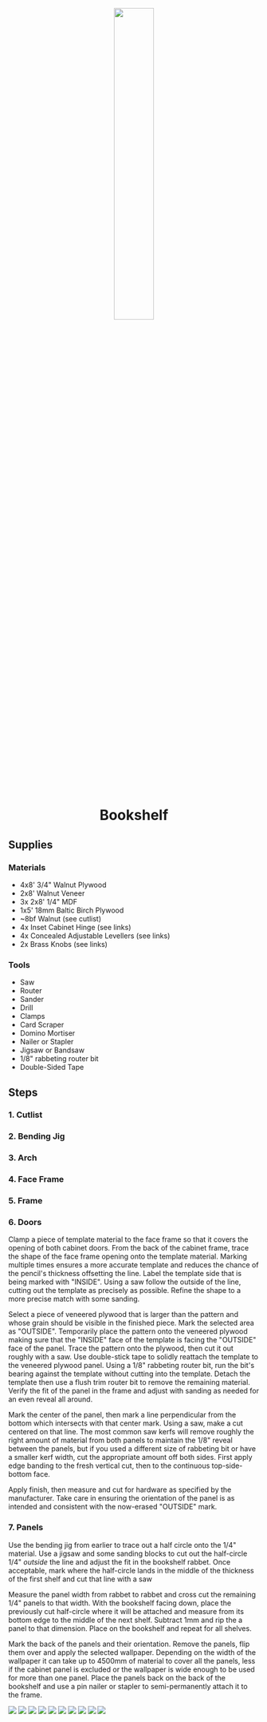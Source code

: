 <!-- 2024-03-26 -->

<p align="center">
  <img src="../../plans/bookshelf/images/wireframe.png" width="40%"/>
</p>
<h1 align="center">
  Bookshelf
  <br>
  <sup><sub><sup><sup></sub>
</h1>

## Supplies

### Materials

- 4x8&#39; 3&#x2F;4&quot; Walnut Plywood
- 2x8&#39; Walnut Veneer
- 3x 2x8&#39; 1&#x2F;4&quot; MDF
- 1x5&#39; 18mm Baltic Birch Plywood
- ~8bf Walnut (see cutlist)
- 4x Inset Cabinet Hinge (see links)
- 4x Concealed Adjustable Levellers (see links)
- 2x Brass Knobs (see links)

### Tools

- Saw
- Router
- Sander
- Drill
- Clamps
- Card Scraper
- Domino Mortiser
- Nailer or Stapler
- Jigsaw or Bandsaw
- 1&#x2F;8&quot; rabbeting router bit
- Double-Sided Tape

## Steps

### 1. Cutlist

### 2. Bending Jig

### 3. Arch

### 4. Face Frame

### 5. Frame

### 6. Doors

Clamp a piece of template material to the face frame so that it covers the opening of both cabinet doors. From the back of the cabinet frame, trace the shape of the face frame opening onto the template material. Marking multiple times ensures a more accurate template and reduces the chance of the pencil's thickness offsetting the line. Label the template side that is being marked with "INSIDE". Using a saw follow the outside of the line, cutting out the template as precisely as possible. Refine the shape to a more precise match with some sanding. 

Select a piece of veneered plywood that is larger than the pattern and whose grain should be visible in the finished piece. Mark the selected area as "OUTSIDE". Temporarily place the pattern onto the veneered plywood making sure that the "INSIDE" face of the template is facing the "OUTSIDE" face of the panel. Trace the pattern onto the plywood, then cut it out roughly with a saw. Use double-stick tape to solidly reattach the template to the veneered plywood panel. Using a 1/8" rabbeting router bit, run the bit's bearing against the template without cutting into the template. Detach the template then use a flush trim router bit to remove the remaining material. Verify the fit of the panel in the frame and adjust with sanding as needed for an even reveal all around.

Mark the center of the panel, then mark a line perpendicular from the bottom which intersects with that center mark. Using a saw, make a cut centered on that line. The most common saw kerfs will remove roughly the right amount of material from both panels to maintain the 1/8" reveal between the panels, but if you used a different size of rabbeting bit or have a smaller kerf width, cut the appropriate amount off both sides. First apply edge banding to the fresh vertical cut, then to the continuous top-side-bottom face.

Apply finish, then measure and cut for hardware as specified by the manufacturer. Take care in ensuring the orientation of the panel is as intended and consistent with the now-erased "OUTSIDE" mark.

### 7. Panels

Use the bending jig from earlier to trace out a half circle onto the 1/4" material. Use a jigsaw and some sanding blocks to cut out the half-circle 1/4" _outside_ the line and adjust the fit in the bookshelf rabbet. Once acceptable, mark where the half-circle lands in the middle of the thickness of the first shelf and cut that line with a saw

Measure the panel width from rabbet to rabbet and cross cut the remaining 1/4" panels to that width. With the bookshelf facing down, place the previously cut half-circle where it will be attached and measure from its bottom edge to the middle of the next shelf. Subtract 1mm and rip the a panel to that dimension. Place on the bookshelf and repeat for all shelves.

Mark the back of the panels and their orientation. Remove the panels, flip them over and apply the selected wallpaper. Depending on the width of the wallpaper it can take up to 4500mm of material to cover all the panels, less if the cabinet panel is excluded or the wallpaper is wide enough to be used for more than one panel. Place the panels back on the back of the bookshelf and use a pin nailer or stapler to semi-permanently attach it to the frame.

![](/plans/bookshelf/images/gallery0.png)
![](/plans/bookshelf/images/gallery1.png)
![](/plans/bookshelf/images/gallery2.png)
![](/plans/bookshelf/images/gallery3.jpg)
![](/plans/bookshelf/images/gallery4.jpg)
![](/plans/bookshelf/images/gallery5.png)
![](/plans/bookshelf/images/gallery6.jpg)
![](/plans/bookshelf/images/gallery7.png)
![](/plans/bookshelf/images/gallery8.png)
![](/plans/bookshelf/images/gallery9.png)
